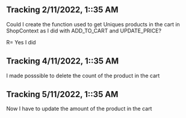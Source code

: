 ## Tracking 2/11/2022, 1::35 AM

Could I create the function used to get Uniques products in the cart in ShopContext as I did with ADD_TO_CART and  UPDATE_PRICE?

R= Yes I did

## Tracking 4/11/2022, 1::35 AM

I made posssible to delete the count of the product in the cart

## Tracking 5/11/2022, 1::35 AM

Now I have to update the amount of the product in the cart